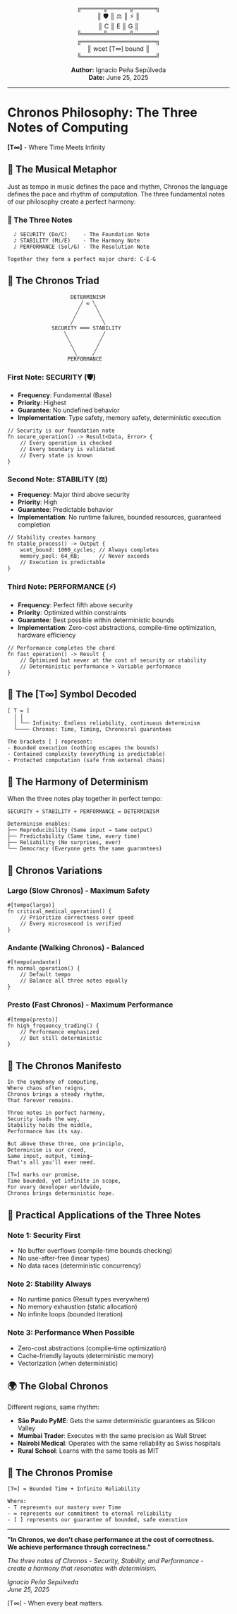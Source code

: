 <div align="center">

╔═════╦═════╦═════╗  
║ 🛡️  ║ ⚖️  ║ ⚡  ║  
║  C  ║  E  ║  G  ║  
╚═════╩═════╩═════╝  
╔═════════════════╗  
║ wcet [T∞] bound ║  
╚═════════════════╝  

**Author:** Ignacio Peña Sepúlveda  
**Date:** June 25, 2025

</div>

---

# Chronos Philosophy: The Three Notes of Computing

**[T∞]** - Where Time Meets Infinity

## 🎵 The Musical Metaphor

Just as tempo in music defines the pace and rhythm, Chronos the language defines the pace and rhythm of computation. The three fundamental notes of our philosophy create a perfect harmony:

### 🎼 The Three Notes

```
  ♪ SECURITY (Do/C)     - The Foundation Note
  ♪ STABILITY (Mi/E)    - The Harmony Note  
  ♪ PERFORMANCE (Sol/G) - The Resolution Note

Together they form a perfect major chord: C-E-G
```

## 🎹 The Chronos Triad

```
                    DETERMINISM
                       ╱ ∞ ╲
                      ╱     ╲
                     ╱       ╲
                    ╱         ╲
              SECURITY ═══ STABILITY
                  ╲           ╱
                   ╲         ╱
                    ╲       ╱
                     ╲     ╱
                   PERFORMANCE
```

### First Note: SECURITY (🛡️)
- **Frequency**: Fundamental (Base)
- **Priority**: Highest
- **Guarantee**: No undefined behavior
- **Implementation**: Type safety, memory safety, deterministic execution

```tempo
// Security is our foundation note
fn secure_operation() -> Result<Data, Error> {
    // Every operation is checked
    // Every boundary is validated
    // Every state is known
}
```

### Second Note: STABILITY (⚖️)
- **Frequency**: Major third above security
- **Priority**: High
- **Guarantee**: Predictable behavior
- **Implementation**: No runtime failures, bounded resources, guaranteed completion

```tempo
// Stability creates harmony
fn stable_process() -> Output {
    wcet_bound: 1000_cycles; // Always completes
    memory_pool: 64_KB;      // Never exceeds
    // Execution is predictable
}
```

### Third Note: PERFORMANCE (⚡)
- **Frequency**: Perfect fifth above security
- **Priority**: Optimized within constraints
- **Guarantee**: Best possible within deterministic bounds
- **Implementation**: Zero-cost abstractions, compile-time optimization, hardware efficiency

```tempo
// Performance completes the chord
fn fast_operation() -> Result {
    // Optimized but never at the cost of security or stability
    // Deterministic performance > Variable performance
}
```

## 🎯 The [T∞] Symbol Decoded

```
[ T ∞ ]
  │ │
  │ └── Infinity: Endless reliability, continuous determinism
  └──── Chronos: Time, Timing, Chronosral guarantees

The brackets [ ] represent:
- Bounded execution (nothing escapes the bounds)
- Contained complexity (everything is predictable)
- Protected computation (safe from external chaos)
```

## 🌟 The Harmony of Determinism

When the three notes play together in perfect tempo:

```
SECURITY + STABILITY + PERFORMANCE = DETERMINISM

Determinism enables:
├── Reproducibility (Same input → Same output)
├── Predictability (Same time, every time)
├── Reliability (No surprises, ever)
└── Democracy (Everyone gets the same guarantees)
```

## 🎼 Chronos Variations

### Largo (Slow Chronos) - Maximum Safety
```tempo
#[tempo(largo)]
fn critical_medical_operation() {
    // Prioritize correctness over speed
    // Every microsecond is verified
}
```

### Andante (Walking Chronos) - Balanced
```tempo
#[tempo(andante)]
fn normal_operation() {
    // Default tempo
    // Balance all three notes equally
}
```

### Presto (Fast Chronos) - Maximum Performance
```tempo
#[tempo(presto)]
fn high_frequency_trading() {
    // Performance emphasized
    // But still deterministic
}
```

## 🎵 The Chronos Manifesto

```
In the symphony of computing,
Where chaos often reigns,
Chronos brings a steady rhythm,
That forever remains.

Three notes in perfect harmony,
Security leads the way,
Stability holds the middle,
Performance has its say.

But above these three, one principle,
Determinism is our creed,
Same input, output, timing—
That's all you'll ever need.

[T∞] marks our promise,
Time bounded, yet infinite in scope,
For every developer worldwide,
Chronos brings deterministic hope.
```

## 🎹 Practical Applications of the Three Notes

### Note 1: Security First
- No buffer overflows (compile-time bounds checking)
- No use-after-free (linear types)
- No data races (deterministic concurrency)

### Note 2: Stability Always
- No runtime panics (Result types everywhere)
- No memory exhaustion (static allocation)
- No infinite loops (bounded iteration)

### Note 3: Performance When Possible
- Zero-cost abstractions (compile-time optimization)
- Cache-friendly layouts (deterministic memory)
- Vectorization (when deterministic)

## 🌍 The Global Chronos

Different regions, same rhythm:

- **São Paulo PyME**: Gets the same deterministic guarantees as Silicon Valley
- **Mumbai Trader**: Executes with the same precision as Wall Street
- **Nairobi Medical**: Operates with the same reliability as Swiss hospitals
- **Rural School**: Learns with the same tools as MIT

## 🎯 The Chronos Promise

```
[T∞] = Bounded Time + Infinite Reliability

Where:
- T represents our mastery over Time
- ∞ represents our commitment to eternal reliability
- [ ] represents our guarantee of bounded, safe execution
```

---

**"In Chronos, we don't chase performance at the cost of correctness.**  
**We achieve performance through correctness."**

*The three notes of Chronos - Security, Stability, and Performance -*  
*create a harmony that resonates with determinism.*

*Ignacio Peña Sepúlveda*  
*June 25, 2025*

[T∞] - When every beat matters.